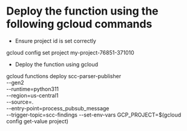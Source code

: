 # Deploy the function using the following gcloud commands 

- Ensure project id is set correctly

gcloud config set project my-project-76851-371010

- Deploy the function using gcloud

gcloud functions deploy scc-parser-publisher \
  --gen2 \
  --runtime=python311 \
  --region=us-central1 \
  --source=. \
  --entry-point=process_pubsub_message \
  --trigger-topic=scc-findings
  --set-env-vars GCP_PROJECT=$(gcloud config get-value project)
